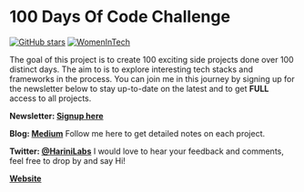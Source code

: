 # 100 Days Of Code Challenge 
[![GitHub stars](https://img.shields.io/github/stars/harinij/100DaysOfCode.svg)](https://github.com/harinij/100DaysOfCode/stargazers) [![WomenInTech](https://img.shields.io/badge/Signup-Newsletter-ff69b4.svg)](http://harinilabs.com/womenintech.html)

The goal of this project is to create 100 exciting side projects done over 100 distinct days. The aim to is to explore interesting tech stacks and frameworks in the process. You can join me in this journey by signing up for the newsletter below to stay up-to-date on the latest and to get <b>FULL</b> access to all projects.

<b>Newsletter: [Signup here](http://harinilabs.com)</b>

<b>Blog: [Medium](https://medium.com/@harinilabs)</b> Follow me here to get detailed notes on each project.

<b>Twitter: [@HariniLabs](https://twitter.com/HariniLabs)</b> I would love to hear your feedback and comments, feel free to drop by and say Hi!

<b>[Website](http://HariniLabs.com/)</b>
